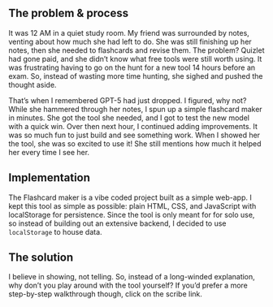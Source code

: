 ## The problem & process

It was 12 AM in a quiet study room. My friend was surrounded by notes, venting about how much she had left to do. She was still finishing up her notes, then she needed to flashcards and revise them. The problem? Quizlet had gone paid, and she didn’t know what free tools were still worth using. It was frustrating having to go on the hunt for a new tool 14 hours before an exam. So, instead of wasting more time hunting, she sighed and pushed the thought aside.

That’s when I remembered GPT-5 had just dropped. I figured, why not? While she hammered through her notes, I spun up a simple flashcard maker in minutes. She got the tool she needed, and I got to test the new model with a quick win. Over then next hour, I continued adding improvements. It was so much fun to just build and see something work. When I showed her the tool, she was so excited to use it! She still mentions how much it helped her every time I see her.

## Implementation

The Flashcard maker is a vibe coded project built as a simple web-app. I kept this tool as simple as possible: plain HTML, CSS, and JavaScript with localStorage for persistence. Since the tool is only meant for for solo use, so instead of building out an extensive backend, I decided to use `localStorage` to house data.

## The solution

I believe in showing, not telling. So, instead of a long-winded explanation, why don’t you play around with the tool yourself? If you’d prefer a more step-by-step walkthrough though, click on the scribe link.
